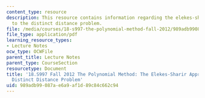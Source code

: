 ```yaml
---
content_type: resource
description: This resource contains information regarding the elekes-sharir approach
  to the distinct distance problem.
file: /media/courses/18-s997-the-polynomial-method-fall-2012/989adb99087ae6a9af1d89c84c662c94_MIT18_S997F12_lec11.pdf
file_type: application/pdf
learning_resource_types:
- Lecture Notes
ocw_type: OCWFile
parent_title: Lecture Notes
parent_type: CourseSection
resourcetype: Document
title: '18.S997 Fall 2012 The Polynomial Method: The Elekes-Sharir Approach to the
  Distinct Distance Problem'
uid: 989adb99-087a-e6a9-af1d-89c84c662c94
---
```

